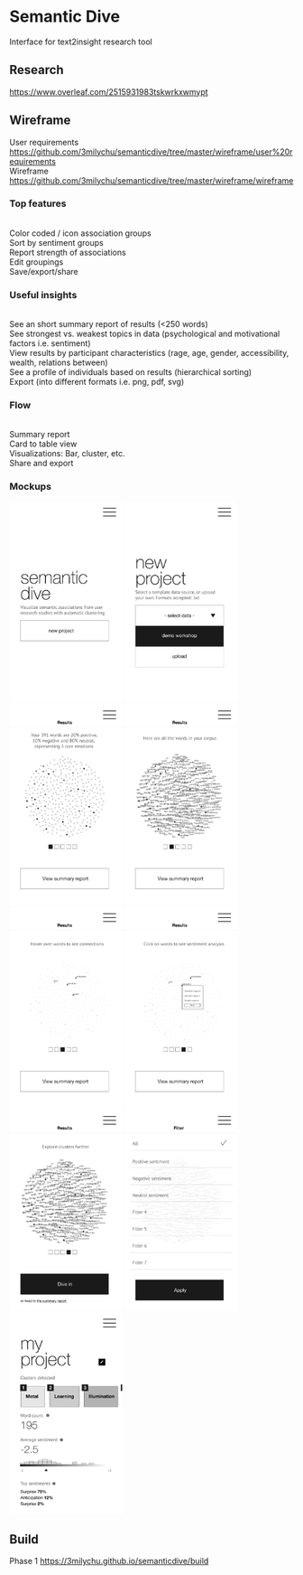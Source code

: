 # Semantic Dive
Interface for text2insight research tool

## Research
https://www.overleaf.com/2515931983tskwrkxwmypt

## Wireframe
User requirements <https://github.com/3milychu/semanticdive/tree/master/wireframe/user%20requirements>
<br>Wireframe <https://github.com/3milychu/semanticdive/tree/master/wireframe/wireframe>

### Top features
<br> Color coded / icon association groups
<br> Sort by sentiment groups
<br> Report strength of associations
<br> Edit groupings
<br> Save/export/share

### Useful insights
<br> See an short summary report of results (<250 words)
<br> See strongest vs. weakest topics in data (psychological and motivational factors i.e. sentiment)
<br> View results by participant characteristics (rage, age, gender, accessibility, wealth, relations between)
<br> See a profile of individuals based on results (hierarchical sorting)
<br> Export (into different formats i.e. png, pdf, svg)

### Flow 
<br>Summary report
<br> Card to table view
<br> Visualizations: Bar, cluster, etc.
<br> Share and export

### Mockups
<p float="left">
<kbd><img src="https://github.com/3milychu/semanticdive/blob/master/wireframe/wireframe/1.png?raw=true" width="200"></kbd>
<kbd><img src="https://github.com/3milychu/semanticdive/blob/master/wireframe/wireframe/2.png?raw=true" width="200"></kbd>
<kbd><img src="https://github.com/3milychu/semanticdive/blob/master/wireframe/wireframe/3.png?raw=true" width="200"></kbd>
<kbd><img src="https://github.com/3milychu/semanticdive/blob/master/wireframe/wireframe/4.png?raw=true" width="200"></kbd>
<kbd><img src="https://github.com/3milychu/semanticdive/blob/master/wireframe/wireframe/5.png?raw=true" width="200"></kbd>
<kbd><img src="https://github.com/3milychu/semanticdive/blob/master/wireframe/wireframe/6.png?raw=true" width="200"></kbd>
<kbd><img src="https://github.com/3milychu/semanticdive/blob/master/wireframe/wireframe/7.png?raw=true" width="200"></kbd>
<kbd><img src="https://github.com/3milychu/semanticdive/blob/master/wireframe/wireframe/8.png?raw=true" width="200"></kbd>
<kbd><img src="https://github.com/3milychu/semanticdive/blob/master/wireframe/wireframe/9.png?raw=true" width="200"></kbd>
</p>

## Build
Phase 1 <https://3milychu.github.io/semanticdive/build>
